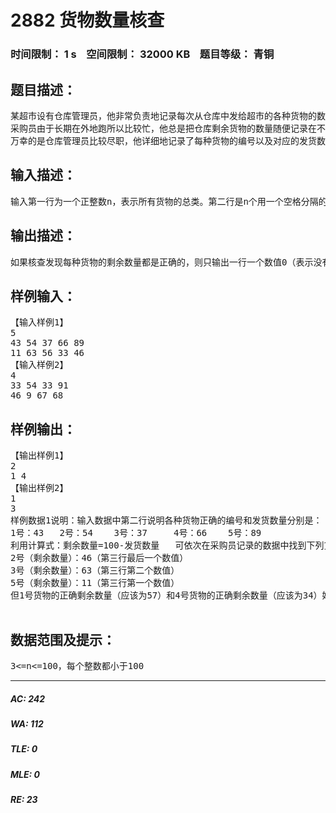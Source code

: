 # 2882 货物数量核查   
### 时间限制： 1 s&nbsp;&nbsp;&nbsp;&nbsp;空间限制： 32000 KB&nbsp;&nbsp;&nbsp;&nbsp;题目等级： 青铜  
## 题目描述：  

<pre>
某超市设有仓库管理员，他非常负责地记录每次从仓库中发给超市的各种货物的数量。仓库的货物由采购员从外面采购再存入仓库。采购员总会去仓库了解各种货物的剩余数量并记录，以便及时发现短缺的货物并马上去采购。
采购员由于长期在外地跑所以比较忙，他总是把仓库剩余货物的数量随便记录在不同的本子上。某天，采购员突然发现他用于记录货物数量某些本子找不到了，所幸他还大致记得那些本子上记录的货物剩余数量，但他无法确定哪些货物数量是正确，哪些是错误的。
万幸的是仓库管理员比较尽职，他详细地记录了每种货物的编号以及对应的发货数量。已知每种货物一开始总数都是100。现在希望根据仓库管理员记录的发货编号和发货数量（绝对正确）以及采购员记得的一些剩余数量，来核查到底哪些货物的剩余数量是错误的。由于问题比较复杂，请你帮忙编程解决这个问题。
</pre>
  
  
## 输入描述：  

<pre>
输入第一行为一个正整数n，表示所有货物的总类。第二行是n个用一个空格分隔的整数，依次表示仓库管理员记录的第1种货物，第2种货物，。。。，第n种货物的发货数量。第三行为采购员记录的n种货物的剩余数量（无法保证编号和数量是对应的，也无法知道到底哪种货物数量是正确的）。
</pre>
  
  
## 输出描述：  

<pre>
如果核查发现每种货物的剩余数量都是正确的，则只输出一行一个数值0（表示没有记录错误的货物），如果发现有x种货物剩余数量记录错误，则第一行输出整数x，表示一共发现有x种货物的剩余数量错误。第二行按编号从小到大的顺序依次输出剩余数量错误的货物编号，这个货物编号应该是按照仓库保管员记录的编号给出（每2个数值之间用一个空格分隔）。注意，如果仓库管理员记录的某2种货物发货数量相同，如果在采购员剩余数量中只找到1个数值匹配，则我们认为是编号大的货物剩余数量是错误的（详细可见样例数据2）。
</pre>
  
  
## 样例输入：  

<pre>
【输入样例1】
5
43 54 37 66 89
11 63 56 33 46
【输入样例2】
4
33 54 33 91
46 9 67 68
</pre>
  
  
## 样例输出：  

<pre>
【输出样例1】
2
1 4
【输出样例2】
1
3
样例数据1说明：输入数据中第二行说明各种货物正确的编号和发货数量分别是：
1号：43   2号：54    3号：37     4号：66    5号：89
利用计算式：剩余数量=100-发货数量   可依次在采购员记录的数据中找到下列货物正确的剩余数量：
2号（剩余数量）：46（第三行最后一个数值）
3号（剩余数量）：63（第三行第二个数值）
5号（剩余数量）：11（第三行第一个数值）
但1号货物的正确剩余数量（应该为57）和4号货物的正确剩余数量（应该为34）始终在第三行数值中无法找到。说明采购员记录的第1、4号货物剩余数量记录是错误的。
 
</pre>
  
  
## 数据范围及提示：  

<pre>
3<=n<=100，每个整数都小于100
</pre>
  
  
***  

##### AC: 242  
##### WA: 112  
##### TLE: 0  
##### MLE: 0  
##### RE: 23  
